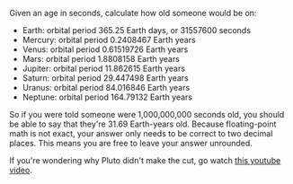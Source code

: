 Given an age in seconds, calculate how old someone would be on:

   - Earth: orbital period 365.25 Earth days, or 31557600 seconds
   - Mercury: orbital period 0.2408467 Earth years
   - Venus: orbital period 0.61519726 Earth years
   - Mars: orbital period 1.8808158 Earth years
   - Jupiter: orbital period 11.862615 Earth years
   - Saturn: orbital period 29.447498 Earth years
   - Uranus: orbital period 84.016846 Earth years
   - Neptune: orbital period 164.79132 Earth years

So if you were told someone were 1,000,000,000 seconds old, you should
be able to say that they're 31.69 Earth-years old. Because floating-point
math is not exact, your answer only needs to be correct to two decimal places.
This means you are free to leave your answer unrounded.

If you're wondering why Pluto didn't make the cut, go watch [this
youtube video](http://www.youtube.com/watch?v=Z_2gbGXzFbs).
